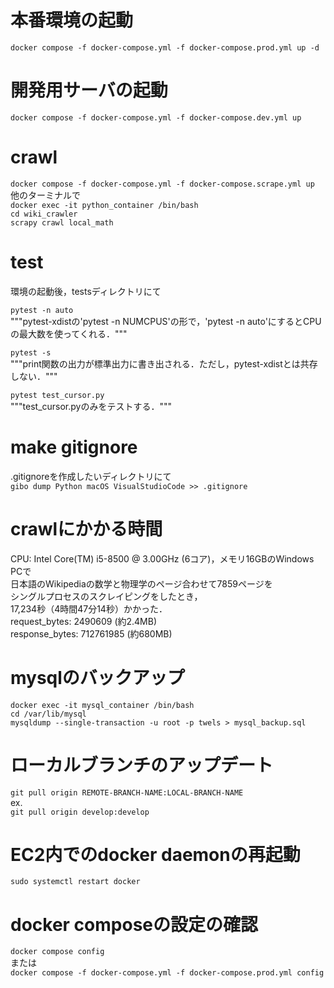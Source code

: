 # 本番環境の起動
`docker compose -f docker-compose.yml -f docker-compose.prod.yml up -d`

# 開発用サーバの起動
`docker compose -f docker-compose.yml -f docker-compose.dev.yml up`  

# crawl
`docker compose -f docker-compose.yml -f docker-compose.scrape.yml up`  
他のターミナルで  
`docker exec -it python_container /bin/bash`  
`cd wiki_crawler`  
`scrapy crawl local_math`  

# test
環境の起動後，testsディレクトリにて  

`pytest -n auto`  
"""pytest-xdistの'pytest -n NUMCPUS'の形で，'pytest -n auto'にするとCPUの最大数を使ってくれる．"""  

`pytest -s`  
"""print関数の出力が標準出力に書き出される．ただし，pytest-xdistとは共存しない．"""

`pytest test_cursor.py`  
"""test_cursor.pyのみをテストする．"""

# make gitignore
.gitignoreを作成したいディレクトリにて  
`gibo dump Python macOS VisualStudioCode >> .gitignore`

# crawlにかかる時間
CPU: Intel Core(TM) i5-8500 @ 3.00GHz (6コア)，メモリ16GBのWindows PCで  
日本語のWikipediaの数学と物理学のページ合わせて7859ページを  
シングルプロセスのスクレイピングをしたとき，  
17,234秒（4時間47分14秒）かかった．  
request_bytes: 2490609 (約2.4MB)  
response_bytes: 712761985 (約680MB)  

# mysqlのバックアップ  
`docker exec -it mysql_container /bin/bash`  
`cd /var/lib/mysql`  
`mysqldump --single-transaction -u root -p twels > mysql_backup.sql`  

# ローカルブランチのアップデート  
`git pull origin REMOTE-BRANCH-NAME:LOCAL-BRANCH-NAME`  
ex.  
`git pull origin develop:develop`  

# EC2内でのdocker daemonの再起動  
`sudo systemctl restart docker`  

# docker composeの設定の確認
`docker compose config`  
または  
`docker compose -f docker-compose.yml -f docker-compose.prod.yml config`
